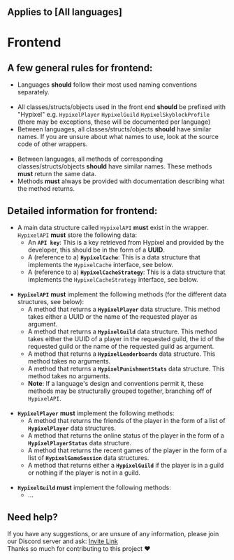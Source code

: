 ## Applies to [All languages]

# Frontend
A few general rules for frontend:
--

 - Languages **should** follow their most used naming conventions separately.</br></br>
 - All classes/structs/objects used in the front end **should** be prefixed with "Hypixel" e.g. `HypixelPlayer` `HypixelGuild` `HypixelSkyblockProfile` (there may be exceptions, these will be documented per language)
 - Between languages, all classes/structs/objects **should** have similar names. If you are unsure about what names to use, look at the source code of other wrappers.</br></br>
 - Between languages, all methods of corresponding classes/structs/objects **should** have similar names. These methods **must** return the same data.
 - Methods **must** always be provided with documentation describing what the method returns.

Detailed information for frontend:
--
 - A main data structure called `HypixelAPI` **must** exist in the wrapper. `HypixelAPI` **must** store the following data:
    - An **`API key`**: This is a key retrieved from Hypixel and provided by the developer, this should be in the form of a **UUID**.
    - A (reference to a) **`HypixelCache`**: This is a data structure that implements the `HypixelCache` interface, see below.
    - A (reference to a) **`HypixelCacheStrategy`**: This is a data structure that implements the `HypixelCacheStrategy` interface, see below.
</br></br>
 - **`HypixelAPI`** **must** implement the following methods (for the different data structures, see below):
    - A method that returns a **`HypixelPlayer`** data structure. This method takes either a UUID or the name of the requested player as argument.
    - A method that returns a **`HypixelGuild`** data structure. This method takes either the UUID of a player in the requested guild, the id of the requested guild or the name of the requested guild as argument.
    - A method that returns a **`HypixelLeaderboards`** data structure. This method takes no arguments.
    - A method that returns a **`HypixelPunishmentStats`** data structure. This method takes no arguments.
    - **Note**: If a language's design and conventions permit it, these methods may be structurally grouped together, branching off of `HypixelAPI`.
</br></br>
 - **`HypixelPlayer`** **must** implement the following methods:
    - A method that returns the friends of the player in the form of a list of **`HypixelPlayer`** data structures.
    - A method that returns the online status of the player in the form of a **`HypixelPlayerStatus`** data structure.
    - A method that returns the recent games of the player in the form of a list of **`HypixelGameSession`** data structures.
    - A method that returns either a **`HypixelGuild`** if the player is in a guild or nothing if the player is not in a guild.
</br></br>
 - **`HypixelGuild` must** implement the following methods:
    - ...

Need help?
--
If you have any suggestions, or are unsure of any information, please join our Discord server and ask: [Invite Link](https://discord.com/invite/NkRQHemWtJ)<br>
Thanks so much for contributing to this project ❤️
